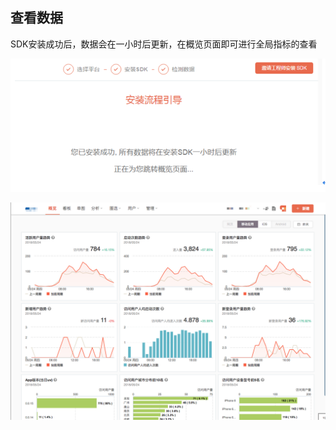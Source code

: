 ## 查看数据

SDK安装成功后，数据会在一小时后更新，在概览页面即可进行全局指标的查看



![](/images/jianceshuju/chakanshuju.png)

![](/images/jianceshuju/chakanshuju_dashboard.png)

